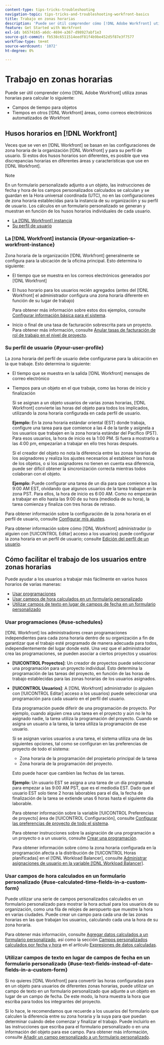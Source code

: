 ```yaml
---
content-type: tips-tricks-troubleshooting
navigation-topic: tips-tricks-and-troubleshooting-workfront-basics
title: Trabajo en zonas horarias
description: 'Puede ser útil comprender cómo [!DNL Adobe Workfront] utiliza husos horarios para calcular lo siguiente: EDITAR ME.'
feature: Get Started with Workfront
exl-id: b6574165-a6dc-4694-a367-d98927abf1e3
source-git-commit: fb538c6511514eedf81f4b9be452d5f87e3f7577
workflow-type: tm+mt
source-wordcount: '1072'
ht-degree: 0%

---
```


# Trabajo en zonas horarias

Puede ser útil comprender cómo [!DNL Adobe Workfront] utiliza zonas horarias para calcular lo siguiente:

* Campos de tiempo para objetos
* Tiempos en otros [!DNL Workfront] áreas, como correos electrónicos automatizados de Workfront

## Husos horarios en [!DNL Workfront]

Veces que se ven en [!DNL Workfront] se basan en las configuraciones de zona horaria de la organización [!DNL Workfront] y para su perfil de usuario. Si estos dos husos horarios son diferentes, es posible que vea discrepancias horarias en diferentes áreas y características que use en [!DNL Workfront].

>[!NOTE]
>
><div class="preview">En un formulario personalizado adjunto a un objeto, las instrucciones de fecha y hora de los campos personalizados calculados se calculan y se guardan en la Hora universal coordinada (UTC), no en las configuraciones de zona horaria establecidas para la instancia de su organización y su perfil de usuario. Los cálculos en un formulario personalizado se generan y muestran en función de los husos horarios individuales de cada usuario.</div>




* [La [!DNL Workfront] instancia](#your-organization-s-workfront-instance)
* [Su perfil de usuario](#your-user-profile)

### La [!DNL Workfront] instancia {#your-organization-s-workfront-instance}

Zona horaria de la organización [!DNL Workfront] generalmente se configura para la ubicación de la oficina principal. Esto determina lo siguiente:

* El tiempo que se muestra en los correos electrónicos generados por [!DNL Workfront]
* El huso horario para los usuarios recién agregados (antes del [!DNL Workfront] el administrador configura una zona horaria diferente en función de su lugar de trabajo)

   Para obtener más información sobre estos dos ejemplos, consulte [Configurar información básica para el sistema](../../administration-and-setup/get-started-wf-administration/configure-basic-info.md).

* Inicio o final de una tasa de facturación sobrescrita para un proyecto. Para obtener más información, consulte [Anular tasas de facturación de rol de trabajo en el nivel de proyecto](../../manage-work/projects/project-finances/override-job-role-billing-rates-at-the-project-level.md).

### Su perfil de usuario {#your-user-profile}

La zona horaria del perfil de usuario debe configurarse para la ubicación en la que trabaje. Esto determina lo siguiente:

* El tiempo que se muestra en la salida [!DNL Workfront] mensajes de correo electrónico
* Tiempos para un objeto en el que trabaje, como las horas de inicio y finalización

   Si se asignan a un objeto usuarios de varias zonas horarias, [!DNL Workfront] convierte las horas del objeto para todos los implicados, utilizando la zona horaria configurada en cada perfil de usuario.

   **Ejemplo:** En la zona horaria estándar oriental (EST) donde trabaja, configure una tarea para que comience a las 4 de la tarde y asígnela a los usuarios que trabajen en la zona horaria estándar del Pacífico (PST). Para esos usuarios, la hora de inicio es la 1:00 PM. Si fuera a mostrarlo a las 4:00 pm, empezarían a trabajar en ello tres horas después.

   Si el creador del objeto no nota la diferencia entre las zonas horarias de los asignadores y realiza los ajustes necesarios al establecer las horas de los objetos, o si los asignadores no tienen en cuenta esa diferencia, puede ser difícil obtener la sincronización correcta mientras todos colaboran con el objeto.

   **Ejemplo:** Puede configurar una tarea de un día para que comience a las 9:00 AM EST, olvidando que algunos usuarios de la tarea trabajan en la zona PST. Para ellos, la hora de inicio es 6:00 AM. Como no empezarán a trabajar en ello hasta las 9:00 de su hora (mediodía de su hora), la tarea comienza y finaliza con tres horas de retraso.

Para obtener información sobre la configuración de la zona horaria en el perfil de usuario, consulte [Configurar mis ajustes](../../workfront-basics/manage-your-account-and-profile/configuring-your-user-profile/configure-my-settings.md).

Para obtener información sobre cómo [!DNL Workfront] administrador (o alguien con [!UICONTROL Editar] acceso a los usuarios) puede configurar la zona horaria en un perfil de usuario; consulte [Edición del perfil de un usuario](../../administration-and-setup/add-users/create-and-manage-users/edit-a-users-profile.md).

## Cómo facilitar el trabajo de los usuarios entre zonas horarias

Puede ayudar a los usuarios a trabajar más fácilmente en varios husos horarios de varias maneras:

* [Usar programaciones](#use-schedules)
* [Usar campos de hora calculados en un formulario personalizado](#use-calculated-time-fields-in-a-custom-form)
* [Utilizar campos de texto en lugar de campos de fecha en un formulario personalizado](#use-text-fields-instead-of-date-fields-in-a-custom-form)

### Usar programaciones {#use-schedules}

[!DNL Workfront] los administradores crean programaciones independientes para cada zona horaria dentro de su organización a fin de garantizar que el trabajo esté programado de manera adecuada para todos, independientemente del lugar donde esté. Una vez que el administrador crea las programaciones, se pueden asociar a ciertos proyectos y usuarios:

* **[!UICONTROL Proyectos]**: Un creador de proyectos puede seleccionar una programación para un proyecto individual. Esto determina la programación de las tareas del proyecto, en función de las horas de trabajo establecidas para las zonas horarias de los usuarios asignados.
* **[!UICONTROL Usuarios]**: A [!DNL Workfront] administrador (o alguien con [!UICONTROL Editar] acceso a los usuarios) puede seleccionar una programación para cada usuario en el perfil del usuario.

   Esta programación puede diferir de una programación de proyecto. Por ejemplo, cuando alguien crea una tarea en el proyecto y aún no le ha asignado nadie, la tarea utiliza la programación del proyecto. Cuando se asigna un usuario a la tarea, la tarea utiliza la programación de ese usuario.

   Si se asignan varios usuarios a una tarea, el sistema utiliza una de las siguientes opciones, tal como se configuran en las preferencias de proyecto de todo el sistema:

   * Zona horaria de la programación del propietario principal de la tarea
   * Zona horaria de la programación del proyecto.

   Esto puede hacer que cambien las fechas de las tareas.

   **Ejemplo:** Un usuario EST se asigna a una tarea de un día programada para empezar a las 9:00 AM PST, que es el mediodía EST. Dado que el usuario EST solo tiene 2 horas laborables para el día, la fecha de finalización de la tarea se extiende unas 6 horas hasta el siguiente día laborable.

   Para obtener información sobre la variable [!UICONTROL Preferencias de proyecto] área de [!UICONTROL Configuración], consulte [Configurar las preferencias de proyecto de todo el sistema](../../administration-and-setup/set-up-workfront/configure-system-defaults/set-project-preferences.md).

   Para obtener instrucciones sobre la asignación de una programación a un proyecto o a un usuario, consulte [Crear una programación](../../administration-and-setup/set-up-workfront/configure-timesheets-schedules/create-schedules.md).

   Para obtener información sobre cómo la zona horaria configurada en la programación afecta a la distribución de [!UICONTROL Horas planificadas] en el [!DNL Workload Balancer], consulte [Administrar asignaciones de usuario en la variable [!DNL Workload Balancer]](../../resource-mgmt/workload-balancer/manage-user-allocations-workload-balancer.md).


### Usar campos de hora calculados en un formulario personalizado {#use-calculated-time-fields-in-a-custom-form}

Puede utilizar una serie de campos personalizados calculados en un formulario personalizado para mostrar la hora actual para los usuarios de su organización, como una fila de relojes de aeropuerto que muestre la hora en varias ciudades. Puede crear un campo para cada una de las zonas horarias en las que trabajan los usuarios, calculando cada una la hora de su zona horaria.

Para obtener más información, consulte [Agregar datos calculados a un formulario personalizado](../../administration-and-setup/customize-workfront/create-manage-custom-forms/add-calculated-data-to-custom-form.md), así como la sección [Campos personalizados calculados por fecha y hora](../../reports-and-dashboards/reports/calc-cstm-data-reports/calculated-data-expressions.md#date) en el artículo [Expresiones de datos calculadas](../../reports-and-dashboards/reports/calc-cstm-data-reports/calculated-data-expressions.md).

### Utilizar campos de texto en lugar de campos de fecha en un formulario personalizado {#use-text-fields-instead-of-date-fields-in-a-custom-form}

Si no quieres [!DNL Workfront] para convertir las horas configuradas para en un objeto para usuarios de diferentes zonas horarias, puede utilizar un campo de texto en un formulario personalizado que adjunte a un objeto en lugar de un campo de fecha. De este modo, la hora muestra la hora que escriba para todos los integrantes del proyecto.

Si lo hace, le recomendamos que recuerde a los usuarios del formulario que calculen la diferencia entre su zona horaria y la suya para que puedan determinar cuándo debe comenzar y finalizar el trabajo. Puede incluirlo en las instrucciones que escriba para el formulario personalizado o en una información del objeto para ese campo. Para obtener más información, consulte [Añadir un campo personalizado a un formulario personalizado](../../administration-and-setup/customize-workfront/create-manage-custom-forms/add-a-custom-field-to-a-custom-form.md).
